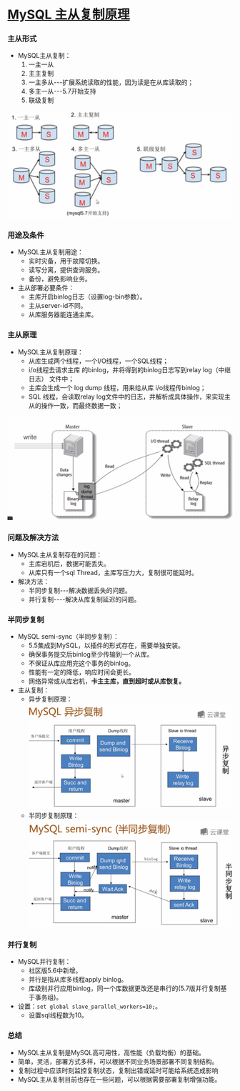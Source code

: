 # [MySQL 主从复制原理](http://www.cnblogs.com/Aiapple/p/5792939.html)

### 主从形式

- MySQL主从复制：
  1. 一主一从
  2. 主主复制
  3. 一主多从---扩展系统读取的性能，因为读是在从库读取的；
  4. 多主一从---5.7开始支持
  5. 联级复制

![](img/3.png?raw=true)

### 用途及条件

- MySQL主从复制用途：
  - 实时灾备，用于故障切换。
  - 读写分离，提供查询服务。
  - 备份，避免影响业务。
- 主从部署必要条件：
  - 主库开启binlog日志（设置log-bin参数）。
  - 主从server-id不同。
  - 从库服务器能连通主库。

### 主从原理

- MySQL主从复制原理：
  - 从库生成两个线程，一个I/O线程，一个SQL线程；
  - i/o线程去请求主库 的binlog，并将得到的binlog日志写到relay log（中继日志） 文件中；
  - 主库会生成一个 log dump 线程，用来给从库 i/o线程传binlog；
  - SQL 线程，会读取relay log文件中的日志，并解析成具体操作，来实现主从的操作一致，而最终数据一致；

![](img/4.png?raw=true)

### 问题及解决方法

- MySQL主从复制存在的问题：
  - 主库宕机后，数据可能丢失。
  - 从库只有一个sql Thread，主库写压力大，复制很可能延时。
- 解决方法：
  - 半同步复制---解决数据丢失的问题。
  - 并行复制----解决从库复制延迟的问题。

### 半同步复制

- MySQL semi-sync（半同步复制）：
  - 5.5集成到MySQL，以插件的形式存在，需要单独安装。
  - 确保事务提交后binlog至少传输到一个从库。
  - 不保证从库应用完这个事务的binlog。
  - 性能有一定的降低，响应时间会更长。
  - 网络异常或从库宕机，**卡主主库，直到超时或从库恢复。**
- 主从复制：
  - 异步复制原理：![5](img/5.png)
  - 半同步复制原理：![6](img/6.png)

### 并行复制

- MySQL并行复制：
  - 社区版5.6中新增。
  - 并行是指从库多线程apply binlog。
  - 库级别并行应用binlog，同一个库数据更改还是串行的(5.7版并行复制基于事务组)。
- 设置：`set global slave_parallel_workers=10;`。
  - 设置sql线程数为10。

### 总结

- MySQL主从复制是MySQL高可用性，高性能（负载均衡）的基础。
- 简单，灵活，部署方式多样，可以根据不同业务场景部署不同复制结构。
- 复制过程中应该时刻监控复制状态，复制出错或延时可能给系统造成影响
- MySQL主从复制目前也存在一些问题，可以根据需要部署复制增强功能。